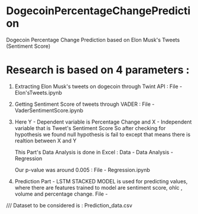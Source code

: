 # DogecoinPercentageChangePrediction
Dogecoin Percentage Change Prediction based on Elon Musk's Tweets (Sentiment Score)


# Research is based on 4 parameters : 
1. Extracting Elon Musk's tweets on dogecoin through Twint API :     File - Elon'sTweets.ipynb

2. Getting Sentiment Score of tweets through VADER : File - VaderSentimentScore.ipynb
 
3. Here Y - Dependent variable is Percentage Change 
   and  X - Independent variable that is Tweet's Sentiment Score
   So after checking for hypothesis we found null hypothesis is fail to except that means there is realtion between X and Y
   
   This Part's Data Analysis is done in Excel :   Data - Data Analysis - Regression
   
   Our p-value was around 0.005 : File - Regression.ipynb
   
4. Prediction Part  - LSTM STACKED MODEL is used for predicting values, where 
                      there are features trained to model are sentiment score, ohlc , volume and percentage change.
                      File - 
               
/// Dataset to be considered is : Prediction_data.csv
 
